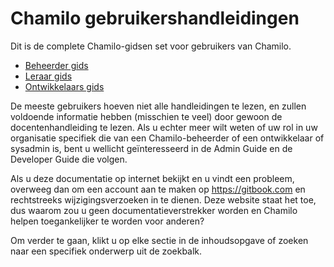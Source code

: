 Chamilo gebruikershandleidingen
===================

Dit is de complete Chamilo-gidsen set voor gebruikers van Chamilo.

* [Beheerder gids](admin/introduction/chamilo,_what_is_it.md)
* [Leraar gids](teacher/introduction/what_is_chamilo.md)
* [Ontwikkelaars gids](developer/introduction/what_is_chamilo.md)

De meeste gebruikers hoeven niet alle handleidingen te lezen, en zullen voldoende informatie hebben (misschien te veel) door gewoon de docentenhandleiding te lezen. Als u echter meer wilt weten of uw rol in uw organisatie specifiek die van een Chamilo-beheerder of een ontwikkelaar of sysadmin is, bent u wellicht geïnteresseerd in de Admin Guide en de Developer Guide die volgen.

Als u deze documentatie op internet bekijkt en u vindt een probleem, overweeg dan om een account aan te maken op https://gitbook.com en rechtstreeks wijzigingsverzoeken in te dienen. Deze website staat het toe, dus waarom zou u geen documentatieverstrekker worden en Chamilo helpen toegankelijker te worden voor anderen?

Om verder te gaan, klikt u op elke sectie in de inhoudsopgave of zoeken naar een specifiek onderwerp uit de zoekbalk.
